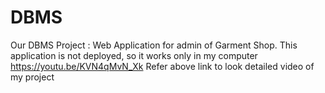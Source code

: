 # DBMS
Our DBMS Project : Web Application for admin of Garment Shop.
This application is not deployed, so it works only in my computer
https://youtu.be/KVN4qMvN_Xk
Refer above link to look detailed video of my project
